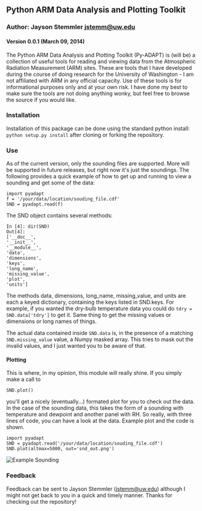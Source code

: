## Python ARM Data Analysis and Plotting Toolkit
### Author: Jayson Stemmler <jstemm@uw.edu>
#### Version 0.0.1 (March 09, 2014)

The Python ARM Data Analysis and Plotting Toolkit (Py-ADAPT) is (will be) a collection of useful tools for reading and viewing data from the Atmospheric Radiation Measurement (ARM) sites. These are tools that I have developed during the course of doing research for the University of Washington - I am not affiliated with ARM in any official capacity. Use of these tools is for informational purposes only and at your own risk. I have done my best to make sure the tools are not doing anything wonky, but feel free to browse the source if you would like.

### Installation

Installation of this package can be done using the standard python install: `python setup.py install` after cloning or forking the repository.

### Use

As of the current version, only the sounding files are supported. More will be supported in future releases, but right now it's just the soundings. The following provides a quick example of how to get up and running to view a sounding and get some of the data:

	import pyadapt
	f = '/your/data/location/souding_file.cdf'
	SND = pyadapt.read(f)

The SND object contains several methods:

	In [4]: dir(SND)
	Out[4]: 
	['__doc__',
 	'__init__',
 	'__module__',
 	'data',
 	'dimensions',
 	'keys',
 	'long_name',
 	'missing_value',
 	'plot',
 	'units']

The methods data, dimensions, long_name, missing_value, and units are each a keyed dictionary, containing the keys listed in SND.keys. For example, if you wanted the dry-bulb temperature data you could do `tdry = SND.data['tdry']` to get it. Same thing to get the missing values or dimensions or long names of things. 

The actual data contained inside `SND.data` is, in the presence of a matching `SND.missing_value` value, a Numpy masked array. This tries to mask out the invalid values, and I just wanted you to be aware of that.

#### Plotting

This is where, in my opinion, this module will really shine. If you simply make a call to

	SND.plot()

you'll get a nicely (eventually...) formated plot for you to check out the data. In the case of the sounding data, this takes the form of a sounding with temperature and dewpoint and another panel with RH. So really, with three lines of code, you can have a look at the data. Example plot and the code is shown.

	import pyadapt
	SND = pyadapt.read('/your/data/location/souding_file.cdf')
	SND.plot(altmax=5000, out='snd_out.png')

![Example Sounding](https://raw.github.com/jstemmler/pyadapt/master/examples/snd_out.png)

### Feedback

Feedback can be sent to Jayson Stemmler (<jstemm@uw.edu>) although I might not get back to you in a quick and timely manner. Thanks for checking out the repository!
